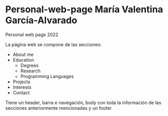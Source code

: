 # Personal-web-page María Valentina García-Alvarado
Personal web page 2022

La página web se compone de las secciones:
<ul>
  <li>About me</li>

  <li>Education
    <ul>
      <li>Degrees</li>
      <li>Research</li>
      <li>Programming Languages</li>
    </ul>
   </li>

  <li>Projects</li>
  <li>Interests</li>
  <li>Contact</li>
</ul>  

Tiene un header, barra e navegación, body con toda la información de las secciones anteriormente mencionadas y un footer
